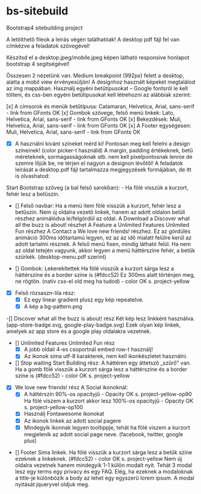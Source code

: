 # bs-sitebuild
Bootstrap4 sitebuilding project

A letölthető fileok a leírás végén találhatóak! A desktop pdf fájl fel van címkézve a feladatok szövegével!

Készítsd el a desktop.jpeg/mobile.jpeg képen látható responsive honlapot bootstrap 4 segítségével!

Összesen 2 nézetünk van. Medium breakpoint (992px) felett a desktop, alatta a mobil view érvényesüljön! A designhoz használt képeket megtalálod az img mappában. Használj egyéni betűtípusokat – Google fontsról le kell tölteni, és css-ben egyéni betűtípusokat kell létrehozni az alábbiak szerint:

  [x] A címsorok és menük betűtípusa: Catamaran, Helvetica, Arial, sans-serif - link from GFonts OK
  [x] Gombok szövege, felső menü linkek: Lato, Helvetica, Arial, sans-serif - link from GFonts OK
  [x] Bekezdések: Muli, Helvetica, Arial, sans-serif - link from GFonts OK
  [x] A Footer egységesen: Muli, Helvetica, Arial, sans-serif - link from GFonts OK

- [X] A használni kívánt színeket mérd ki! Pontosan meg kell felelni a design színeinek! (color picker-t használd)
A margin, padding értékeknek, betű méreteknek, sormagasságoknak stb. nem kell pixelpontosnak lennie de szemre lőjük be, ne térjen el nagyon a designon lévőtől! A feladatok leírását a desktop.pdf fájl tartalmazza megjegyzések formájában, de itt is olvashatod:

Start Bootstrap szöveg (a bal felső sarokban): - Ha fölé visszük a kurzort, fehér lesz a betűszín.

- [] Felső navbar:
  Ha a menü item fölé visszük a kurzort, fehér lesz a betűszín.
  Nem új oldalra vezető linkek, hanem az adott oldalon belüli részhez animálódva le/felgördül az oldal.
    A Download a Discover what all the buzz is about! részhet
    A Feature a Unlimited Features Unlimited Fun részhez
    A Contact a We love new friends! részhez.
  Ez az gördülés animáció 300ms időtartamú legyen, ez az az idő mialatt felülre kerül az adott tartalmi résznek.
  A felső menü fixen, mindig látható felül. Ha nem az oldal tetején vagyunk, akkor legyen a menü háttérszíne fehér, a betűk szürkék. (desktop-menu.pdf szerint)

- [] Gombok:
  Lekerekítettek
  Ha fölé visszük a kurzort sárga lesz a háttérszíne és a border színe is (#fdcc52) Ez 300ms alatt történjen meg, ne rögtön. (natív css-el old meg ha tudod) - color OK s. project-yellow

- [X] Felső rózsaszn-lila rész:
  - [x] Ez egy linear gradient plusz egy kép repeatelve.
  - [x] A kép a bg-pattern.png

-[] Discover what all the buzz is about! rész
  Két kép lesz linkként használva. (app-store-badge.svg, google-play-badge.svg)
  Ezek olyan kép linkek, amelyek az app store és a google play oldalakra vezetnek.

- [] Unlimited Features Unlimited Fun rész
  - [x] A jobb oldali 4-es csoportnál embed row-t használj!
  - [x] Az ikonok sima utf-8 karakterek, nem kell ikonkészletet használni.

- [] Stop waiting Start Building rész:
  A háttéren egy áttetsző „szűrő" van.
  Ha a gomb fölé visszük a kurzort sárga lesz a háttérszíne és a border színe is (#fdcc52) - color OK s. project-yellow

- [x] We love new friends! rész
  A Social ikonoknál:
    - [x] A háttérszín 90%-os opacityjű - Opacity OK s. project-yellow-op90
    Ha fölé viszem a kurzort akkor lesz 100%-os opacityjű - Opacity OK s. project-yellow-op100
    - [x] Használj Fontawesome ikonokat
    - [x] Az ikonok linkek az adott social pagere
    - [x] Mindegyik ikonnak legyen tooltippje, tehát ha fölé viszem a kurzort megjelenik az adott social page neve. (facebook, twitter, google plus)

- [] Footer
  Sima linkek. Ha fölé visszük a kurzort sárga lesz a betűk színe ezeknek a linkeknek. (#fdcc52) - color OK s. project-yellow
  Nem új oldalra vezetnek hanem mindegyik 1-1 külön modalt nyit.
  Tehát 3 modal lesz egy terms egy privacy és egy FAQ.
  Elég, ha ezeknek a modaloknak a title-je különbözik a body az lehet egy egyszerű lorem ipsum. A modal nyitását jqueryvel oldjuk meg.
